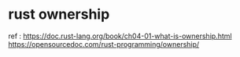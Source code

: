 # rust ownership  

ref : https://doc.rust-lang.org/book/ch04-01-what-is-ownership.html  
      https://opensourcedoc.com/rust-programming/ownership/

